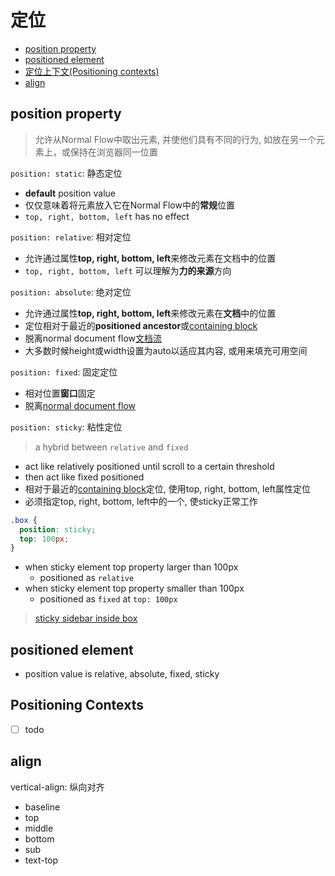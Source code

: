 # 定位

- [position property](#position-property)
- [positioned element](#positioned-element)
- [定位上下文(Positioning contexts)](#定位上下文positioning-contexts)
- [align](#align)

## position property

> 允许从Normal Flow中取出元素, 并使他们具有不同的行为, 如放在另一个元素上，或保持在浏览器同一位置

`position: static`: 静态定位

- **default** position value
- 仅仅意味着将元素放入它在Normal Flow中的**常规**位置
- `top, right, bottom, left` has no effect

`position: relative`: 相对定位

- 允许通过属性**top, right, bottom, left**来修改元素在文档中的位置
- `top, right, bottom, left` 可以理解为**力的来源**方向

`position: absolute`: 绝对定位

- 允许通过属性**top, right, bottom, left**来修改元素在**文档**中的位置
- 定位相对于最近的**positioned ancestor**或[containing block](css-containing-block.md)
- 脱离normal document flow[文档流](css-normal-flow.md)
- 大多数时候height或width设置为auto以适应其内容, 或用来填充可用空间

`position: fixed`: 固定定位

- 相对位置**窗口**固定
- 脱离[normal document flow](css-normal-flow.md)

`position: sticky`: 粘性定位

> a hybrid between `relative` and `fixed`

- act like relatively positioned until scroll to a certain threshold
- then act like fixed positioned
- 相对于最近的[containing block](css-containing-block.md)定位, 使用top, right, bottom, left属性定位
- 必须指定top, right, bottom, left中的一个, 使sticky正常工作

```css
.box {
  position: sticky;
  top: 100px;
}
```

- when sticky element top property larger than 100px
  - positioned as `relative`
- when sticky element top property smaller than 100px
  - positioned as `fixed` at `top: 100px`

> [sticky sidebar inside box](sticky-inside-box.md)

## positioned element

- position value is relative, absolute, fixed, sticky

## Positioning Contexts

- [ ] todo

## align

vertical-align: 纵向对齐

- baseline
- top
- middle
- bottom
- sub
- text-top